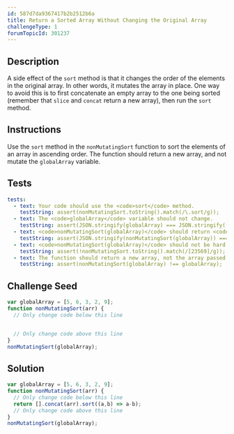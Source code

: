 ```yaml
---
id: 587d7da9367417b2b2512b6a
title: Return a Sorted Array Without Changing the Original Array
challengeType: 1
forumTopicId: 301237
---
```


## Description

<section id='description'>

A side effect of the `sort` method is that it changes the order of the elements in the original array. In other words, it mutates the array in place. One way to avoid this is to first concatenate an empty array to the one being sorted (remember that `slice` and `concat` return a new array), then run the `sort` method.

</section>

## Instructions

<section id='instructions'>

Use the `sort` method in the `nonMutatingSort` function to sort the elements of an array in ascending order. The function should return a new array, and not mutate the `globalArray` variable.

</section>

## Tests

<section id='tests'>

```yml
tests:
  - text: Your code should use the <code>sort</code> method.
    testString: assert(nonMutatingSort.toString().match(/\.sort/g));
  - text: The <code>globalArray</code> variable should not change.
    testString: assert(JSON.stringify(globalArray) === JSON.stringify([5, 6, 3, 2, 9]));
  - text: <code>nonMutatingSort(globalArray)</code> should return <code>[2, 3, 5, 6, 9]</code>.
    testString: assert(JSON.stringify(nonMutatingSort(globalArray)) === JSON.stringify([2, 3, 5, 6, 9]));
  - text: <code>nonMutatingSort(globalArray)</code> should not be hard coded.
    testString: assert(!nonMutatingSort.toString().match(/[23569]/g));
  - text: The function should return a new array, not the array passed to it.
    testString: assert(nonMutatingSort(globalArray) !== globalArray);

```

</section>

## Challenge Seed

<section id='challengeSeed'>

<div id='js-seed'>

```js
var globalArray = [5, 6, 3, 2, 9];
function nonMutatingSort(arr) {
  // Only change code below this line


  // Only change code above this line
}
nonMutatingSort(globalArray);
```

</div>

</section>

## Solution

<section id='solution'>

```js
var globalArray = [5, 6, 3, 2, 9];
function nonMutatingSort(arr) {
  // Only change code below this line
  return [].concat(arr).sort((a,b) => a-b);
  // Only change code above this line
}
nonMutatingSort(globalArray);
```

</section>
